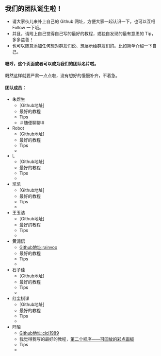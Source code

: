 ## 我们的团队诞生啦！

* 请大家伙儿来补上自己的 Github 网址，方便大家一起认识一下，也可以互相 Follow 一下哦。 
* 并且，请附上自己觉得自己写的最好的教程，或独自发现的最有意思的 Tip，多多益善！
* 也可以随意添加任何想对群友们说、想展示给群友们的。比如简单介绍一下自己。


#### 嗯哼，这个页面或者可以成为我们的团队名片啦。
既然这样就要严肃一点点啦，没有想好的慢慢补齐，不着急。




#### 团队成员：

* 朱煜生
   * [Github地址]
   * 最好的教程
   * Tips
   * ＃随便聊聊＃
* Robot
   * [Github地址]
   * 最好的教程
   * Tips
   * 
* L
   * [Github地址]
   * 最好的教程
   * Tips
   * 
* 凯凯
   * [Github地址]
   * 最好的教程
   * Tips
   * 
* 王玉洁
   * [Github地址]
   * 最好的教程
   * Tips
   * 
* 黄润悟
   * [Github地址:rainvoo](https://github.com/rainvoo)
   * 最好的教程
   * Tips
   * 
* 石子佳
   * [Github地址]
   * 最好的教程
   * Tips
   * 
* 红尘棋课
   * [Github地址]
   * 最好的教程
   * Tips
   * 
* 阡陌   
   * [Github地址:cici1989](https://github.com/cici1989) 
   * 我觉得我写的最好的教程，[第二个程序——可回放的彩点画板](http://cici19891.gitbooks.io/pythoncamp0/content/source/part2/3.html)
   * Tips
   * 